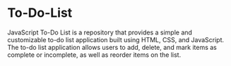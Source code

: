 # To-Do-List
JavaScript To-Do List is a repository that provides a simple and customizable to-do list application built using HTML, CSS, and JavaScript. The to-do list application allows users to add, delete, and mark items as complete or incomplete, as well as reorder items on the list.
